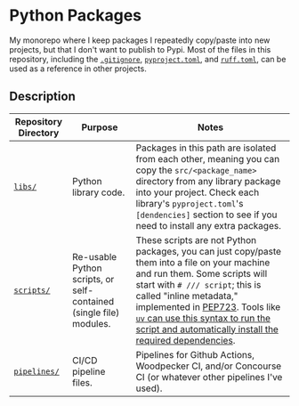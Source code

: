 # Python Packages

My monorepo where I keep packages I repeatedly copy/paste into new projects, but that I don't want to publish to Pypi. Most of the files in this repository, including the [`.gitignore`](.gitignore), [`pyproject.toml`](pyproject.toml), and [`ruff.toml`](ruff.toml), can be used as a reference in other projects.

## Description

| Repository Directory         | Purpose                                                            | Notes                                                                                                                                                                                                                                                                                                                                                                                                                                               |
| ---------------------------- | ------------------------------------------------------------------ | --------------------------------------------------------------------------------------------------------------------------------------------------------------------------------------------------------------------------------------------------------------------------------------------------------------------------------------------------------------------------------------------------------------------------------------------------- |
| [`libs/`](./libs/)           | Python library code.                                               | Packages in this path are isolated from each other, meaning you can copy the `src/<package_name>` directory from any library package into your project. Check each library's `pyproject.toml`'s `[dendencies]` section to see if you need to install any extra packages.                                                                                                                                                                            |
| [`scripts/`](./scripts)      | Re-usable Python scripts, or self-contained (single file) modules. | These scripts are not Python packages, you can just copy/paste them into a file on your machine and run them. Some scripts will start with `# /// script`; this is called "inline metadata," implemented in [PEP723](https://peps.python.org/pep-0723/). Tools like [`uv` can use this syntax to run the script and automatically install the required dependencies](https://docs.astral.sh/uv/guides/scripts/#running-a-script-with-dependencies). |
| [`pipelines/`](./pipelines/) | CI/CD pipeline files.                                              | Pipelines for Github Actions, Woodpecker CI, and/or Concourse CI (or whatever other pipelines I've used).                                                                                                                                                                                                                                                                                                                                           |
